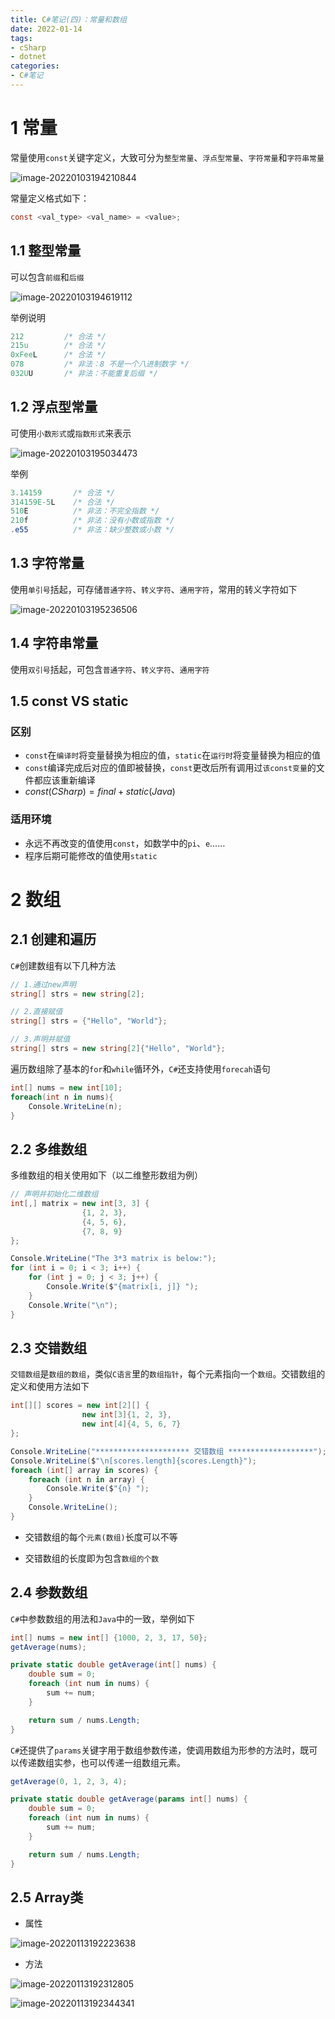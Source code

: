 ```yaml
---
title: C#笔记(四)：常量和数组
date: 2022-01-14
tags:
- cSharp
- dotnet
categories:
- C#笔记
---
```


# 1 常量

常量使用`const`关键字定义，大致可分为`整型常量`、`浮点型常量`、`字符常量`和`字符串常量`

![image-20220103194210844](https://s2.loli.net/2022/01/03/rQeh4WbAOVGcfqT.png)



常量定义格式如下：

```C#
const <val_type> <val_name> = <value>;
```



## 1.1 整型常量

可以包含`前缀`和`后缀`

![image-20220103194619112](https://s2.loli.net/2022/01/03/RCtwLQyNiqZ4dPv.png)



举例说明

```c#
212         /* 合法 */
215u        /* 合法 */
0xFeeL      /* 合法 */
078         /* 非法：8 不是一个八进制数字 */
032UU       /* 非法：不能重复后缀 */
```



## 1.2 浮点型常量

可使用`小数形式`或`指数形式`来表示

![image-20220103195034473](https://s2.loli.net/2022/01/03/HedC5i21SngkbTD.png)



举例

```c#
3.14159       /* 合法 */
314159E-5L    /* 合法 */
510E          /* 非法：不完全指数 */
210f          /* 非法：没有小数或指数 */
.e55          /* 非法：缺少整数或小数 */
```



## 1.3 字符常量

使用`单引号`括起，可存储`普通字符`、`转义字符`、`通用字符`，常用的转义字符如下

![image-20220103195236506](https://s2.loli.net/2022/01/03/IT59v4hWQlAs38N.png)



## 1.4 字符串常量

使用`双引号`括起，可包含`普通字符`、`转义字符`、`通用字符`



## 1.5 const VS static

### 区别

- `const`在`编译时`将变量替换为相应的值，`static`在`运行时`将变量替换为相应的值
- `const`编译完成后对应的值即被替换，`const`更改后所有调用过`该const变量`的文件都应该重新编译
- $const(CSharp) = final+static(Java)$



### 适用环境

- 永远不再改变的值使用`const`，如数学中的`pi`、`e`……
- 程序后期可能修改的值使用`static`



# 2 数组

## 2.1 创建和遍历

`C#`创建数组有以下几种方法

```c#
// 1.通过new声明
string[] strs = new string[2];

// 2.直接赋值
string[] strs = {"Hello", "World"};

// 3.声明并赋值
string[] strs = new string[2]{"Hello", "World"};
```



遍历数组除了基本的`for`和`while`循环外，`C#`还支持使用`forecah`语句

```c#
int[] nums = new int[10];
foreach(int n in nums){
    Console.WriteLine(n);
}
```



## 2.2 多维数组

多维数组的相关使用如下（以二维整形数组为例）

```c#
// 声明并初始化二维数组
int[,] matrix = new int[3, 3] {
                {1, 2, 3},
                {4, 5, 6},
                {7, 8, 9}
};

Console.WriteLine("The 3*3 matrix is below:");
for (int i = 0; i < 3; i++) {
    for (int j = 0; j < 3; j++) {
        Console.Write($"{matrix[i, j]} ");
    }
    Console.Write("\n");
}
```



## 2.3 交错数组

`交错数组`是`数组的数组`，类似`C语言`里的`数组指针`，每个元素指向一个`数组`。交错数组的定义和使用方法如下

```c#
int[][] scores = new int[2][] {
                new int[3]{1, 2, 3},
                new int[4]{4, 5, 6, 7}
};

Console.WriteLine("********************* 交错数组 *******************");
Console.WriteLine($"\n[scores.length]{scores.Length}");
foreach (int[] array in scores) {
    foreach (int n in array) {
        Console.Write($"{n} ");
    }
    Console.WriteLine();
}
```

- 交错数组的每个`元素(数组)`长度可以不等

- 交错数组的长度即为包含`数组的个数`

  

## 2.4 参数数组

`C#`中参数数组的用法和`Java`中的一致，举例如下

```c#
int[] nums = new int[] {1000, 2, 3, 17, 50};
getAverage(nums);

private static double getAverage(int[] nums) {
    double sum = 0;
    foreach (int num in nums) {
        sum += num;
    }

    return sum / nums.Length;
}
```



`C#`还提供了`params`关键字用于数组参数传递，使调用数组为形参的方法时，既可以传递数组实参，也可以传递一组数组元素。

```c#
getAverage(0, 1, 2, 3, 4);

private static double getAverage(params int[] nums) {
    double sum = 0;
    foreach (int num in nums) {
        sum += num;
    }

    return sum / nums.Length;
}
```



## 2.5 Array类

- 属性

![image-20220113192223638](https://s2.loli.net/2022/01/13/9MQDbjfO4RmZlGk.png)

- 方法

![image-20220113192312805](https://s2.loli.net/2022/01/13/FcIzpY7s1ZUo3vH.png)

![image-20220113192344341](https://s2.loli.net/2022/01/13/dnG4oye5R1LCmtP.png)